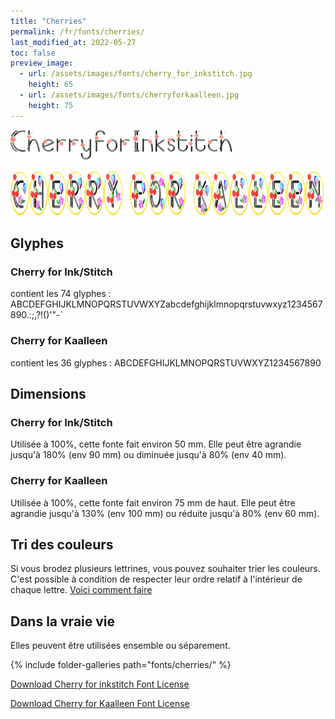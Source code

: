 ```yaml
---
title: "Cherries"
permalink: /fr/fonts/cherries/
last_modified_at: 2022-05-27
toc: false
preview_image:
  - url: /assets/images/fonts/cherry_for_inkstitch.jpg
    height: 65
  - url: /assets/images/fonts/cherryforkaalleen.jpg
    height: 75
---
```

<img 
     src="/assets/images/fonts/cherry_for_inkstitch.jpg"
     alt="Cherry for Inkstitch" height="48">
     
<img 
     src="/assets/images/fonts/cherryforkaalleen.jpg"
     alt="Cherry for Kaalleen" height="72">

## Glyphes
### Cherry for Ink/Stitch
contient les 74	glyphes :
ABCDEFGHIJKLMNOPQRSTUVWXYZabcdefghijklmnopqrstuvwxyz1234567890.:;,?!()'"-`

### Cherry for Kaalleen
contient  les 36 glyphes :
ABCDEFGHIJKLMNOPQRSTUVWXYZ1234567890


## Dimensions
### Cherry for Ink/Stitch

Utilisée à 100%, cette fonte fait environ 50 mm.
Elle peut être agrandie jusqu'à 180% (env 90 mm) ou diminuée jusqu'à 80% (env 40 mm).

### Cherry for Kaalleen
Utilisée à  100%, cette fonte fait environ 75 mm  de haut.
Elle peut être agrandie jusqu'à 130% (env 100 mm) ou réduite jusqu'à 80% (env 60  mm).

## Tri des couleurs 
Si vous brodez plusieurs lettrines, vous pouvez souhaiter trier les couleurs. C'est possible à condition de respecter leur ordre relatif à l'intérieur de chaque lettre. [Voici comment faire](https://inkstitch.org/fr/docs/lettering/#tri-des-couleurs)



## Dans la vraie vie
Elles peuvent être utilisées ensemble  ou séparement.

{% include folder-galleries path="fonts/cherries/" %}


[Download Cherry for inkstitch Font License](https://github.com/inkstitch/inkstitch/tree/main/fonts/cherryforinkstitch/LICENSE)

[Download Cherry for Kaalleen Font License](https://github.com/inkstitch/inkstitch/tree/main/fonts/cherryforkaalleen/LICENSE)
